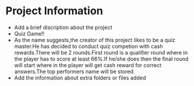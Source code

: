 # Project Information

* Add a brief discription about the project
* Quiz Game!!
* As the name suggests,the creator of this project likes to be a quiz master.He has decided to conduct quiz competion with cash rewards.There will be 2 rounds.First round is a qualifier round where in the player has to score at least 66%.If he/she does then the final round will start where in the player will get cash reward for correct answers.The top performers name will be stored.
* Add the information about extra folders or files added
